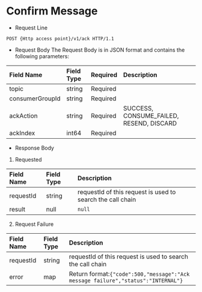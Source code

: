 # Confirm Message

- Request Line

```
POST {Http access point}/v1/ack HTTP/1.1
```

- Request Body
  The Request Body is in JSON format and contains the following parameters:

| Field Name      | Field Type | Required     | Description                                                        |
| :-------------- | :------- | :------- | :--------------------------------------- |
| topic           | string   | Required |                                          |
| consumerGroupId | string   | Required |                                          |
| ackAction       | string   | Required | SUCCESS, CONSUME_FAILED, RESEND, DISCARD |
| ackIndex        | int64    | Required |                                          |

- Response Body

1. Requested

|  Field Name   | Field Type | Description                                                         |
| :------- | :------ | :---------------------------------- |
| requestId |  string  | requestId of this request is used to search the call chain |
|  result   |   null   | `null`|

2. Request Failure

|  Field Name   | Field Type | Description                                                         |
| :------- | :------ | :------------------------------------------------------------ |
| requestId |  string  | requestId of this request is used to search the call chain |
|   error   |   map    | Return format:`{"code":500,"message":"Ack message failure","status":"INTERNAL"}`|
